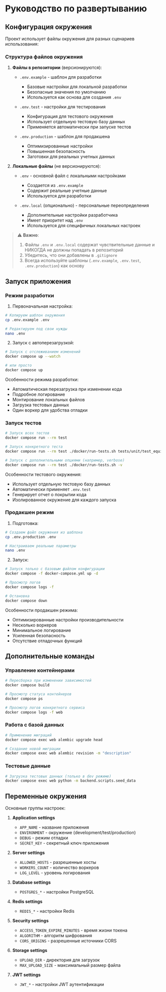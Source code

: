 # Руководство по развертыванию

## Конфигурация окружения

Проект использует файлы окружения для разных сценариев использования:

### Структура файлов окружения

1. **Файлы в репозитории** (версионируются):
   - `.env.example` - шаблон для разработки
     * Базовые настройки для локальной разработки
     * Безопасные значения по умолчанию
     * Используется как основа для создания `.env`

   - `.env.test` - настройки для тестирования
     * Конфигурация для тестового окружения
     * Использует отдельную тестовую базу данных
     * Применяется автоматически при запуске тестов

   - `.env.production` - шаблон для продакшена
     * Оптимизированные настройки
     * Повышенная безопасность
     * Заготовки для реальных учетных данных

2. **Локальные файлы** (не версионируются):
   - `.env` - основной файл с локальными настройками
     * Создается из `.env.example`
     * Содержит реальные учетные данные
     * Используется для разработки

   - `.env.local` (опционально) - персональные переопределения
     * Дополнительные настройки разработчика
     * Имеет приоритет над `.env`
     * Используется для специфичных локальных настроек

> ⚠️ **Важно**:
> 1. Файлы `.env` и `.env.local` содержат чувствительные данные и НИКОГДА не должны попадать в репозиторий
> 2. Убедитесь, что они добавлены в `.gitignore`
> 3. Всегда используйте шаблоны (`.env.example`, `.env.test`, `.env.production`) как основу

## Запуск приложения

### Режим разработки

1. Первоначальная настройка:
```bash
# Копируем шаблон окружения
cp .env.example .env

# Редактируем под свои нужды
nano .env
```

2. Запуск с автоперезагрузкой:
```bash
# Запуск с отслеживанием изменений
docker compose up --watch

# или просто
docker compose up
```

Особенности режима разработки:
- Автоматическая перезагрузка при изменении кода
- Подробное логирование
- Монтирование локальных файлов
- Загрузка тестовых данных
- Один воркер для удобства отладки

### Запуск тестов

```bash
# Запуск всех тестов
docker compose run --rm test

# Запуск конкретного теста
docker compose run --rm test ./docker/run-tests.sh tests/unit/test_equipment_service.py

# Запуск с дополнительными опциями (например, verbose)
docker compose run --rm test ./docker/run-tests.sh -v
```

Особенности тестового окружения:
- Использует отдельную тестовую базу данных
- Автоматически применяет `.env.test`
- Генерирует отчет о покрытии кода
- Изолированное окружение для каждого запуска

### Продакшен режим

1. Подготовка:
```bash
# Создаем файл окружения из шаблона
cp .env.production .env

# Настраиваем реальные параметры
nano .env
```

2. Запуск:
```bash
# Запуск только с базовым файлом конфигурации
docker compose -f docker-compose.yml up -d

# Просмотр логов
docker compose logs -f

# Остановка
docker compose down
```

Особенности продакшен режима:
- Оптимизированные настройки производительности
- Несколько воркеров
- Минимальное логирование
- Усиленная безопасность
- Отсутствие отладочных функций

## Дополнительные команды

### Управление контейнерами

```bash
# Пересборка при изменении зависимостей
docker compose build

# Просмотр статуса контейнеров
docker compose ps

# Просмотр логов конкретного сервиса
docker compose logs -f web
```

### Работа с базой данных

```bash
# Применение миграций
docker compose exec web alembic upgrade head

# Создание новой миграции
docker compose exec web alembic revision -m "description"
```

### Тестовые данные

```bash
# Загрузка тестовых данных (только в dev режиме)
docker compose exec web python -m backend.scripts.seed_data
```

## Переменные окружения

Основные группы настроек:

1. **Application settings**
   - `APP_NAME` - название приложения
   - `ENVIRONMENT` - окружение (development/test/production)
   - `DEBUG` - режим отладки
   - `SECRET_KEY` - секретный ключ приложения

2. **Server settings**
   - `ALLOWED_HOSTS` - разрешенные хосты
   - `WORKERS_COUNT` - количество воркеров
   - `LOG_LEVEL` - уровень логирования

3. **Database settings**
   - `POSTGRES_*` - настройки PostgreSQL

4. **Redis settings**
   - `REDIS_*` - настройки Redis

5. **Security settings**
   - `ACCESS_TOKEN_EXPIRE_MINUTES` - время жизни токена
   - `ALGORITHM` - алгоритм шифрования
   - `CORS_ORIGINS` - разрешенные источники CORS

6. **Storage settings**
   - `UPLOAD_DIR` - директория для загрузок
   - `MAX_UPLOAD_SIZE` - максимальный размер файла

7. **JWT settings**
   - `JWT_*` - настройки JWT аутентификации
